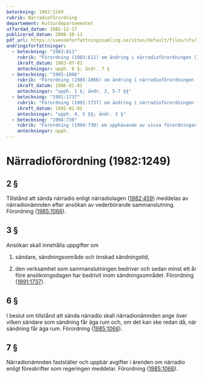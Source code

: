 ```yaml
---
beteckning: 1982:1249
rubrik: Närradioförordning
departement: Kulturdepartementet
utfardad_datum: 1982-12-17
publicerad_datum: 2008-10-13
pdf_url: https://svenskforfattningssamling.se/sites/default/files/sfs/1982-12/SFS1982-1249.pdf
andringsforfattningar:
  - beteckning: "1983:611"
    rubrik: "Förordning (1983:611) om ändring i närradioförordningen (1982:1249)"
    ikraft_datum: 1983-07-01
    anteckningar: upph. 8 §; ändr. 7 §
  - beteckning: "1985:1066"
    rubrik: "Förordning (1985:1066) om ändring i närradioförordningen (1982:1249)"
    ikraft_datum: 1986-01-01
    anteckningar: "upph. 1 §; ändr. 2, 5-7 §§"
  - beteckning: "1991:1737"
    rubrik: "Förordning (1991:1737) om ändring i närradioförordningen (1982:1249)"
    ikraft_datum: 1992-01-01
    anteckningar: "upph. 4, 5 §§; ändr. 3 §"
  - beteckning: "1994:730"
    rubrik: "Förordning (1994:730) om upphävande av vissa förordningar på radio- och TV-området"
    anteckningar: upph.
---
```


# Närradioförordning (1982:1249)

## 2 §

Tillstånd att sända närradio enligt närradiolagen ([1982:459](https://selex.se/eli/sfs/1982/459)) meddelas av närradionämnden efter ansökan av vederbörande sammanslutning. Förordning ([1985:1066](https://selex.se/eli/sfs/1985/1066)).

## 3 §

Ansökan skall innehålla uppgifter om

1. sändare, sändningsområde och önskad sändningstid,

2. den verksamhet som sammanslutningen bedriver och sedan minst ett år före ansökningsdagen har bedrivit inom sändningsområdet. Förordning ([1991:1737](https://selex.se/eli/sfs/1991/1737)).

## 6 §

I beslut om tillstånd att sända närradio skall närradionämnden ange över vilken sändare som sändning får äga rum och, om det kan ske redan då, när sändning får äga rum. Förordning ([1985:1066](https://selex.se/eli/sfs/1985/1066)).

## 7 §

Närradionämnden fastställer och uppbär avgifter i ärenden om närradio enligt föreskrifter som regeringen meddelar. Förordning ([1985:1066](https://selex.se/eli/sfs/1985/1066)).